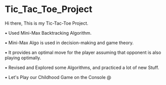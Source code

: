 # Tic_Tac_Toe_Project


Hi there, This is my Tic-Tac-Toe Project.

• Used Mini-Max Backtracking Algorithm.

• Mini-Max Algo is used in decision-making and game theory.

• It provides an optimal move for the player assuming that opponent is also playing optimally.

• Revised and Explored some Algorithms, and practiced a lot of new Stuff.

• Let's Play our Childhood Game on the Console @ <a href="https://onlinegdb.com/4aF_d18VN" target="_blank">
